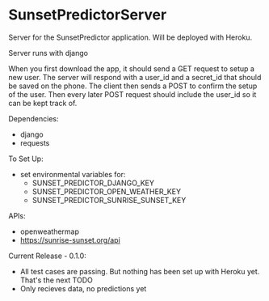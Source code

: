 # SunsetPredictorServer

Server for the SunsetPredictor application. Will be deployed with Heroku.

Server runs with django

When you first download the app, it should send a GET request to setup a new user. The server will respond with a user_id and a secret_id that should be saved on the phone.
The client then sends a POST to confirm the setup of the user.
Then every later POST request should include the user_id so it can be kept track of.

Dependencies:
 - django
 - requests

To Set Up:
 - set environmental variables for:
   - SUNSET_PREDICTOR_DJANGO_KEY
   - SUNSET_PREDICTOR_OPEN_WEATHER_KEY
   - SUNSET_PREDICTOR_SUNRISE_SUNSET_KEY

APIs:
 - openweathermap
 - https://sunrise-sunset.org/api

Current Release - 0.1.0:
 - All test cases are passing. But nothing has been set up with Heroku yet. That's the next TODO
 - Only recieves data, no predictions yet